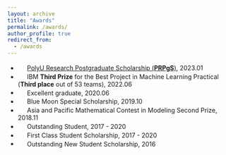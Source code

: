 ```yaml
---
layout: archive
title: "Awards"
permalink: /awards/
author_profile: true
redirect_from:
  - /awards
---
```


+ <img src='/images/polyu_logo.png' style='width: 1.2em;'> [PolyU Research Postgraduate Scholarship (**PRPgS**)](https://www.polyu.edu.hk/comp/study/research-postgraduate-programme/phd-and-mphil-in-computing/), 2023.01 
+ <img src='/images/uoe_log.png' style='width: 1.2em;'> IBM **Third Prize** for the Best Project in Machine Learning Practical (**Third place** out of 53 teams), 2022.06 
+ <img src='/images/whu_logo.png' style='width: 1.2em;'> Excellent graduate, 2020.06 
+ <img src='/images/whu_logo.png' style='width: 1.2em;'> Blue Moon Special Scholarship, 2019.10 
+ <img src='/images/whu_logo.png' style='width: 1.2em;'> Asia and Pacific Mathematical Contest in Modeling Second Prize, 2018.11 
+ <img src='/images/whu_logo.png' style='width: 1.2em;'> Outstanding Student, 2017 - 2020 
+ <img src='/images/whu_logo.png' style='width: 1.2em;'> First Class Student Scholarship, 2017 - 2020 
+ <img src='/images/whu_logo.png' style='width: 1.2em;'> Outstanding New Student Scholarship, 2016 


